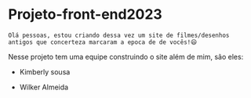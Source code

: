 # Projeto-front-end2023
    Olá pessoas, estou criando dessa vez um site de filmes/desenhos antigos que concerteza marcaram a epoca de de vocês!😄
Nesse projeto tem uma equipe construindo o site além de mim, são eles: 

* Kimberly sousa

* Wilker Almeida

